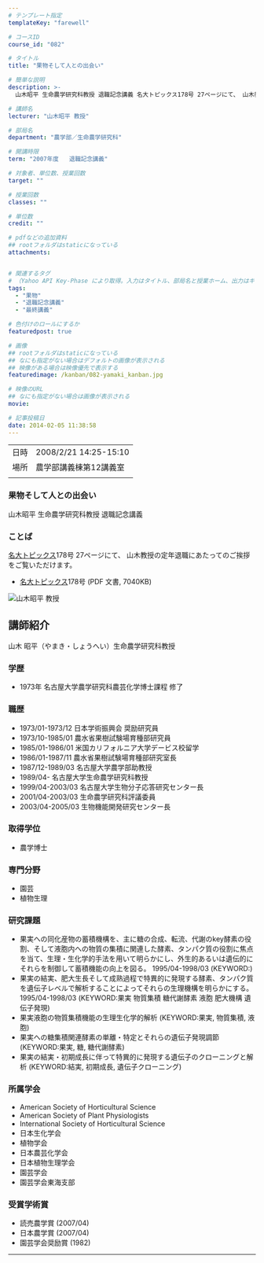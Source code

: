 ```yaml
---
# テンプレート指定
templateKey: "farewell"

# コースID
course_id: "082"

# タイトル
title: "果物そして人との出会い"

# 簡単な説明
description: >-
  山木昭平 生命農学研究科教授 退職記念講義 名大トピックス178号 27ページにて、 山木教授の定年退職にあたってのご挨拶をご覧いただけます。   * 名大 ....

# 講師名
lecturer: "山木昭平 教授"

# 部局名
department: "農学部／生命農学研究科"

# 開講時限
term: "2007年度	退職記念講義"

# 対象者、単位数、授業回数
target: ""

# 授業回数
classes: ""

# 単位数
credit: ""

# pdfなどの追加資料
## rootフォルダはstaticになっている
attachments:


# 関連するタグ
# （Yahoo API Key-Phase により取得。入力はタイトル、部局名と授業ホーム、出力はキーフレーズ（tags））
tags:
  - "果物"
  - "退職記念講義"
  - "最終講義"

# 色付けのロールにするか
featuredpost: true

# 画像
## rootフォルダはstaticになっている
## なにも指定がない場合はデフォルトの画像が表示される
## 映像がある場合は映像優先で表示する
featuredimage: /kanban/082-yamaki_kanban.jpg

# 映像のURL
## なにも指定がない場合は画像が表示される
movie: 

# 記事投稿日
date: 2014-02-05 11:38:58
---
```


|   |   |
|---|---|
| 日時 | 2008/2/21  14:25-15:10 |
| 場所 | 農学部講義棟第12講義室 |
|   |   |


### 果物そして人との出会い

山木昭平 生命農学研究科教授 退職記念講義

### ことば

[名大トピックス](http://www.nagoya-u.ac.jp/about-nu/public-relations/publication/topics-archive.html)178号 27ページにて、 山木教授の定年退職にあたってのご挨拶をご覧いただけます。

* <a href="http://www.nagoya-u.ac.jp/about-nu/public-relations/publication/upload_images/no178.pdf" target="_blank">[名大トピックス](http://www.nagoya-u.ac.jp/about-nu/public-relations/publication/topics-archive.html)178号</a> (PDF 文書, 7040KB)


![山木昭平 教授](https://ocw.nagoya-u.jp/files/82/yamaki_kao.jpg) 
## 講師紹介

山木 昭平（やまき・しょうへい）生命農学研究科教授

### 学歴

* 1973年 名古屋大学農学研究科農芸化学博士課程 修了

### 職歴

* 1973/01-1973/12 日本学術振興会 奨励研究員
* 1973/10-1985/01 農水省果樹試験場育種部研究員
* 1985/01-1986/01 米国カリフォルニア大学デービス校留学
* 1986/01-1987/11 農水省果樹試験場育種部研究室長
* 1987/12-1989/03 名古屋大学農学部助教授
* 1989/04- 名古屋大学生命農学研究科教授
* 1999/04-2003/03 名古屋大学生物分子応答研究センター長
* 2001/04-2003/03 生命農学研究科評議委員
* 2003/04-2005/03 生物機能開発研究センター長

### 取得学位

* 農学博士

### 専門分野

* 園芸
* 植物生理

### 研究課題

* 果実への同化産物の蓄積機構を、主に糖の合成、転流、代謝のkey酵素の役割、そして液胞内への物質の集積に関連した酵素、タンパク質の役割に焦点を当て、生理・生化学的手法を用いて明らかにし、外生的あるいは遺伝的にそれらを制御して蓄積機能の向上を図る。 1995/04-1998/03 (KEYWORD:)
* 果実の結実、肥大生長そして成熟過程で特異的に発現する酵素、タンパク質を遺伝子レベルで解析することによってそれらの生理機構を明らかにする。 1995/04-1998/03 (KEYWORD:果実 物質集積 糖代謝酵素 液胞 肥大機構 遺伝子発現)
* 果実液胞の物質集積機能の生理生化学的解析 (KEYWORD:果実, 物質集積, 液胞)
* 果実への糖集積関連酵素の単離・特定とそれらの遺伝子発現調節 (KEYWORD:果実, 糖, 糖代謝酵素)
* 果実の結実・初期成長に伴って特異的に発現する遺伝子のクローニングと解析 (KEYWORD:結実, 初期成長, 遺伝子クローニング)

### 所属学会

* American Society of Horticultural Science
* American Society of Plant Physiologists
* International Society of Horticultural Science
* 日本生化学会
* 植物学会
* 日本農芸化学会
* 日本植物生理学会
* 園芸学会
* 園芸学会東海支部

### 受賞学術賞

* 読売農学賞 (2007/04)
* 日本農学賞 (2007/04)
* 園芸学会奨励賞 (1982)



-----